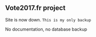 ## Vote2017.fr project
Site is now down.
`This is my only backup`

No documentation, no database backup
